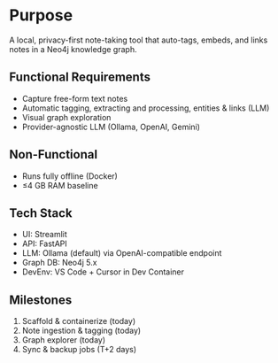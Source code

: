 # Purpose
A local, privacy-first note-taking tool that auto-tags, embeds, and links notes in a Neo4j knowledge graph.

## Functional Requirements
- Capture free-form text notes
- Automatic tagging, extracting and processing, entities & links (LLM)
- Visual graph exploration
- Provider-agnostic LLM (Ollama, OpenAI, Gemini)

## Non-Functional
- Runs fully offline (Docker)
- ≤4 GB RAM baseline

## Tech Stack
- UI: Streamlit
- API: FastAPI
- LLM: Ollama (default) via OpenAI-compatible endpoint
- Graph DB: Neo4j 5.x
- DevEnv: VS Code + Cursor in Dev Container

## Milestones
1. Scaffold & containerize (today)
2. Note ingestion & tagging (today)
3. Graph explorer (today)
4. Sync & backup jobs (T+2 days) 